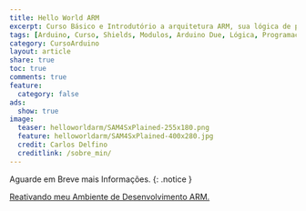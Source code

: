 ```yaml
---
title: Hello World ARM
excerpt: Curso Básico e Introdutório a arquitetura ARM, sua lógica de programaçãom e recursos básicos para os primeiros passos
tags: [Arduino, Curso, Shields, Modulos, Arduino Due, Lógica, Programação, FIFO, Algoritimos, Estrutura de Dados, Assembly, ATMel, ARM]
category: CursoArduino
layout: article
share: true
toc: true
comments: true
feature:
  category: false
ads:
  show: true
image:
  teaser: helloworldarm/SAM4SxPlained-255x180.png
  feature: helloworldarm/SAM4SxPlained-400x280.jpg
  credit: Carlos Delfino 
  creditlink: /sobre_min/
---
```


Aguarde em Breve mais Informações.
{: .notice }


<a href="/helloworldarm/Reativando-Ambiente-Desenvolvimento-ARM/" class="btn-success">Reativando meu Ambiente de Desenvolvimento ARM.</a>